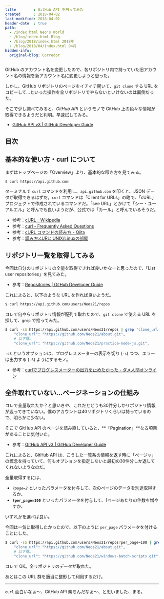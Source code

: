 ```yaml
---
title        : GitHub API を触ってみた
created      : 2018-04-02
last-modified: 2018-04-02
header-date  : true
path:
  - /index.html Neo's World
  - /blog/index.html Blog
  - /blog/2018/index.html 2018年
  - /blog/2018/04/index.html 04月
hidden-info:
  original-blog: Corredor
---
```


GitHub のアカウント名を変更したので、各リポジトリ内で持っていた旧アカウント名の情報を新アカウント名に変更しようと思った。

しかし、GitHub リポジトリのページをイチイチ開いて、`git clone` する URL をコピーして…といった操作を全リポジトリでやらないといけないのは面倒だった。

そこで少し調べてみると、_GitHub API_ というモノで GitHub 上の色々な情報が取得できるようだと判明。早速試してみる。

- [GitHub API v3 | GitHub Developer Guide](https://developer.github.com/v3/)

## 目次

## 基本的な使い方・curl について

まずはトップページの「Overview」より、基本的な叩き方を見てみる。

```bash
$ curl https://api.github.com
```

ターミナルで `curl` コマンドを利用し、`api.github.com` を叩くと、JSON データが取得できるはずだ。`curl` コマンドは「Client for URLs」の略で、「cURL」プロジェクトで作成されているコマンドだ。「see URL」とかけて「シー・ユーアルエル」と呼んでも良いようだが、公式では「カール」と呼んでいるそうだ。

- 参考：[cURL - Wikipedia](https://ja.wikipedia.org/wiki/CURL)
- 参考：[curl - Frequently Asked Questions](https://curl.haxx.se/docs/faq.html#What_is_cURL)
- 参考：[cURL コマンドの読み方 - Qiita](https://qiita.com/isseium/items/d3c0bae9fd3e2a972803)
- 参考：[読み方:cURL: UNIX/Linuxの部屋](http://x68000.q-e-d.net/~68user/unix/pickup?cURL)

## リポジトリ一覧を取得してみる

今回は自分のリポジトリの全量を取得できれば良いかなーと思ったので、「List user repositories」を見てみた。

- 参考：[Repositories | GitHub Developer Guide](https://developer.github.com/v3/repos/#list-user-repositories)

これによると、以下のような URL を作れば良いようだ。

```bash
$ curl https://api.github.com/users/Neos21/repos
```

コレで何やらリポジトリ情報が配列で取れたので、`git clone` で使える URL を探して、`grep` で拾ってみた。

```bash
$ curl -sS https://api.github.com/users/Neos21/repos | grep 'clone_url'
    "clone_url": "https://github.com/Neos21/about.git",
    # 以下略…
    "clone_url": "https://github.com/Neos21/practice-node-js.git",
```

`-sS` というオプションは、プログレスメーターの表示を切り (`-s`) つつ、エラーは出力する (`-S`) ようにするモノ。

- 参考：[curlでプログレスメーターの出力を止めたかった - ダメ人間オンライン](http://blog.dameninngenn.com/entry/2012/08/29/220529)

## 全件取れていない…ページネーションの仕組み

コレで全量取れたか？と思いきや、これだとどうも30件分しかリポジトリ情報が返ってきていない。僕のアカウントは40リポジトリくらいは持っているので、明らかに少ない。

そこで GitHub API のページを読み直していると、**「Pagination」**なる項目があることに気付いた。

- 参考：[GitHub API v3 | GitHub Developer Guide](https://developer.github.com/v3/#pagination)

これによると、GitHub API は、こうした一覧系の情報を返す時に「ページャ」の概念を持っていて、何もオプションを指定しないと最初の30件分しか返してくれないようなのだ。

全量取得するには、

- _`?page=2`_ といったパラメータを付与して、次のページのデータを別途取得するか、
- **`?per_page=100`** といったパラメータを付与して、1ページあたりの件数を増やすか、

いずれかを選べば良い。

今回は一気に取得したかったので、以下のように `per_page` パラメータを付けることにした。

```bash
$ curl -sS https://api.github.com/users/Neos21/repos?per_page=100 | grep 'clone_url'
    "clone_url": "https://github.com/Neos21/about.git",
    # 以下略…
    "clone_url": "https://github.com/Neos21/windows-batch-scripts.git",
```

コレで OK。全リポジトリのデータが取れた。

あとはこの URL 群を適当に整形して利用するだけ。

---

`curl` 面白いなぁ〜、GitHub API 楽ちんだなぁ〜、と思いました、まる。
